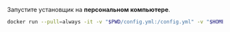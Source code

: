 
Запустите установщик на __персональном компьютере__.

```sh
docker run --pull=always -it -v "$PWD/config.yml:/config.yml" -v "$HOME/.ssh/:/tmp/.ssh/" registry.deckhouse.ru/deckhouse/ce/install:stable bash
```